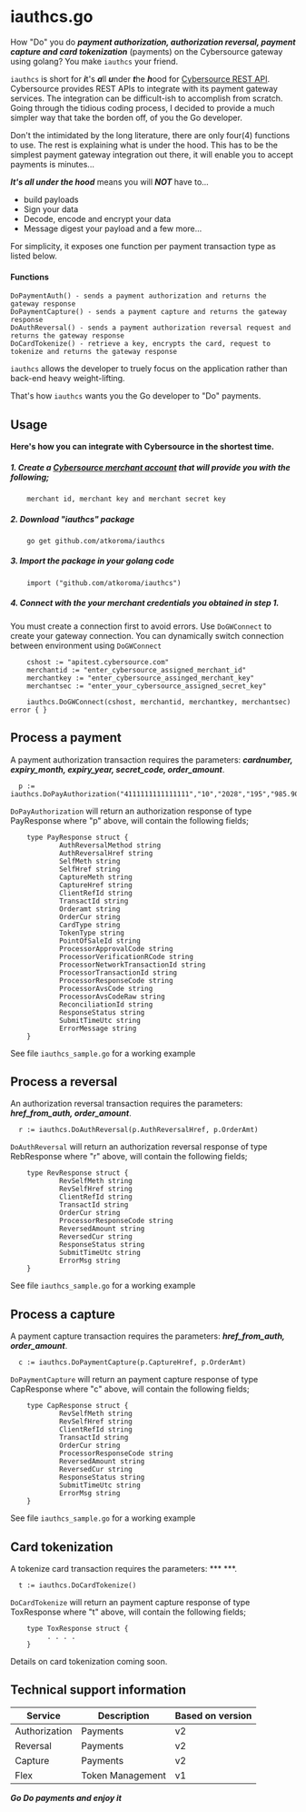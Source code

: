 # iauthcs.go
How "Do" you do ***payment authorization, authorization reversal, payment capture and card tokenization*** (payments) on the Cybersource gateway using golang? 
You make ````iauthcs```` your friend.

```iauthcs``` is short for ***i***t's ***a***ll ***u***nder ***t***he ***h***ood for [Cybersource REST API](https://developer.cybersource.com/api-reference-assets/index.html). 
Cybersource provides REST APIs to integrate with its payment gateway services. The integration can be difficult-ish to accomplish from scratch.
Going through the tidious coding process, I decided to provide a much simpler way that take the borden off, of you the Go developer.

Don't the intimidated by the long literature, there are only four(4) functions to use. The rest is explaining what is under the hood.
This has to be the simplest payment gateway integration out there, it will enable you to accept payments is minutes...

***It's all under the hood*** means you will ***NOT*** have to...
- build payloads
- Sign your data
- Decode, encode and encrypt your data
- Message digest your payload and a few more...

For simplicity, it exposes one function per payment transaction type as listed below.

#### Functions ####

``` 
DoPaymentAuth() - sends a payment authorization and returns the gateway response 
DoPaymentCapture() - sends a payment capture and returns the gateway response
DoAuthReversal() - sends a payment authorization reversal request and returns the gateway response
DoCardTokenize() - retrieve a key, encrypts the card, request to tokenize and returns the gateway response
```
````iauthcs```` allows the developer to truely focus on the application rather than back-end heavy weight-lifting. 

That's how ````iauthcs```` wants you the Go developer to "Do" payments.

## Usage ##
**Here's how you can integrate with Cybersource in the shortest time.**

##### 1. Create a [Cybersource merchant account](https://ebc2.cybersource.com/ebc2/registration/external) that will provide you with the following; #####

        merchant id, merchant key and merchant secret key

##### 2. Download "iauthcs" package #####

        go get github.com/atkoroma/iauthcs

##### 3. Import the package in your golang code #####
  
        import ("github.com/atkoroma/iauthcs")

##### 4. Connect with the your merchant credentials you obtained in step 1. ####
You must create a connection first to avoid errors. Use ```DoGWConnect``` to create your gateway connection. 
You can dynamically switch connection between environment using ```DoGWConnect``` 

        cshost := "apitest.cybersource.com"
        merchantid := "enter_cybersource_assigned_merchant_id"
        merchantkey := "enter_cybersource_assinged_merchant_key"
        merchantsec := "enter_your_cybersource_assigned_secret_key"
 
        iauthcs.DoGWConnect(cshost, merchantid, merchantkey, merchantsec) error { }
        
## Process a payment ##
A payment authorization transaction requires the parameters: ***cardnumber, expiry_month, expiry_year, secret_code, order_amount***.

      p := iauthcs.DoPayAuthorization("4111111111111111","10","2028","195","985.90")

```DoPayAuthorization``` will return an authorization response of type PayResponse where "p" above, will contain the following fields;

        type PayResponse struct {
                AuthReversalMethod string
                AuthReversalHref string
                SelfMeth string
                SelfHref string
                CaptureMeth string
                CaptureHref string
                ClientRefId string
                TransactId string
                Orderamt string
                OrderCur string
                CardType string
                TokenType string
                PointOfSaleId string
                ProcessorApprovalCode string
                ProcessorVerificationRCode string
                ProcessorNetworkTransactionId string
                ProcessorTransactionId string
                ProcessorResponseCode string
                ProcessorAvsCode string
                ProcessorAvsCodeRaw string
                ReconciliationId string
                ResponseStatus string
                SubmitTimeUtc string
                ErrorMessage string
        }

See file ````iauthcs_sample.go```` for a working example

## Process a reversal ##
An authorization reversal transaction requires the parameters: ***href_from_auth, order_amount***.

      r := iauthcs.DoAuthReversal(p.AuthReversalHref, p.OrderAmt)

```DoAuthReversal``` will return an authorization reversal response of type RebResponse where "r" above, will contain the following fields;

        type RevResponse struct {
                RevSelfMeth string
                RevSelfHref string
                ClientRefId string
                TransactId string
                OrderCur string
                ProcessorResponseCode string
                ReversedAmount string
                ReversedCur string
                ResponseStatus string
                SubmitTimeUtc string
                ErrorMsg string
        }


See file ````iauthcs_sample.go```` for a working example

## Process a capture ##
A payment capture transaction requires the parameters: ***href_from_auth, order_amount***.

      c := iauthcs.DoPaymentCapture(p.CaptureHref, p.OrderAmt)

```DoPaymentCapture``` will return an payment capture response of type CapResponse where "c" above, will contain the following fields;

        type CapResponse struct {
                RevSelfMeth string
                RevSelfHref string
                ClientRefId string
                TransactId string
                OrderCur string
                ProcessorResponseCode string
                ReversedAmount string
                ReversedCur string
                ResponseStatus string
                SubmitTimeUtc string
                ErrorMsg string
        }


See file ````iauthcs_sample.go```` for a working example


## Card tokenization ##
A tokenize card transaction requires the parameters: *** ***.

      t := iauthcs.DoCardTokenize()

```DoCardTokenize``` will return an payment capture response of type ToxResponse where "t" above, will contain the following fields;

        type ToxResponse struct {
             . . . .
        }


Details on card tokenization coming soon.

## Technical support information ##

| Service   | Description | Based on version  |
| ------------- | ------------- |---------------|
| Authorization  | Payments  |       v2         |
| Reversal  | Payments  |       v2         |
| Capture  | Payments        |       v2         |
| Flex  | Token Management   |       v1         |

***Go Do payments and enjoy it***
